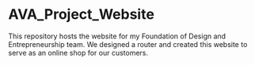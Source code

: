 # AVA_Project_Website
This repository hosts the website for my Foundation of Design and Entrepreneurship team. We designed a router and created this website to serve as an online shop for our customers.
